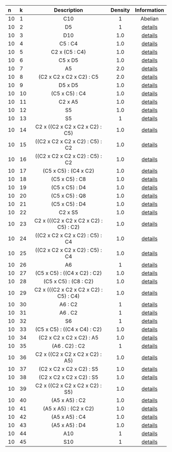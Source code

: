 |n|k|Description|Density|Information|
 |:---|:---|:-----:|:-------:|:----------:|
|10|1|C10|1|Abelian|
|10|2|D5|1|[details](TransitiveGroup(10,2).txt)|
|10|3|D10|1.0|[details](TransitiveGroup(10,3).txt)|
|10|4|C5 : C4|1.0|[details](TransitiveGroup(10,4).txt)|
|10|5|C2 x (C5 : C4)|1.0|[details](TransitiveGroup(10,5).txt)|
|10|6|C5 x D5|1.0|[details](TransitiveGroup(10,6).txt)|
|10|7|A5|2.0|[details](TransitiveGroup(10,7).txt)|
|10|8|(C2 x C2 x C2 x C2) : C5|2.0|[details](TransitiveGroup(10,8).txt)|
|10|9|D5 x D5|1.0|[details](TransitiveGroup(10,9).txt)|
|10|10|(C5 x C5) : C4|1.0|[details](TransitiveGroup(10,10).txt)|
|10|11|C2 x A5|1.0|[details](TransitiveGroup(10,11).txt)|
|10|12|S5|1.0|[details](TransitiveGroup(10,12).txt)|
|10|13|S5|1|[details](TransitiveGroup(10,13).txt)|
|10|14|C2 x ((C2 x C2 x C2 x C2) : C5)|1.0|[details](TransitiveGroup(10,14).txt)|
|10|15|((C2 x C2 x C2 x C2) : C5) : C2|1.0|[details](TransitiveGroup(10,15).txt)|
|10|16|((C2 x C2 x C2 x C2) : C5) : C2|1.0|[details](TransitiveGroup(10,16).txt)|
|10|17|(C5 x C5) : (C4 x C2)|1.0|[details](TransitiveGroup(10,17).txt)|
|10|18|(C5 x C5) : C8|1.0|[details](TransitiveGroup(10,18).txt)|
|10|19|(C5 x C5) : D4|1.0|[details](TransitiveGroup(10,19).txt)|
|10|20|(C5 x C5) : Q8|1.0|[details](TransitiveGroup(10,20).txt)|
|10|21|(C5 x C5) : D4|1.0|[details](TransitiveGroup(10,21).txt)|
|10|22|C2 x S5|1.0|[details](TransitiveGroup(10,22).txt)|
|10|23|C2 x (((C2 x C2 x C2 x C2) : C5) : C2)|1.0|[details](TransitiveGroup(10,23).txt)|
|10|24|((C2 x C2 x C2 x C2) : C5) : C4|1.0|[details](TransitiveGroup(10,24).txt)|
|10|25|((C2 x C2 x C2 x C2) : C5) : C4|1.0|[details](TransitiveGroup(10,25).txt)|
|10|26|A6|1|[details](TransitiveGroup(10,26).txt)|
|10|27|(C5 x C5) : ((C4 x C2) : C2)|1.0|[details](TransitiveGroup(10,27).txt)|
|10|28|(C5 x C5) : (C8 : C2)|1.0|[details](TransitiveGroup(10,28).txt)|
|10|29|C2 x (((C2 x C2 x C2 x C2) : C5) : C4)|1.0|[details](TransitiveGroup(10,29).txt)|
|10|30|A6 : C2|1|[details](TransitiveGroup(10,30).txt)|
|10|31|A6 . C2|1|[details](TransitiveGroup(10,31).txt)|
|10|32|S6|1|[details](TransitiveGroup(10,32).txt)|
|10|33|(C5 x C5) : ((C4 x C4) : C2)|1.0|[details](TransitiveGroup(10,33).txt)|
|10|34|(C2 x C2 x C2 x C2) : A5|1.0|[details](TransitiveGroup(10,34).txt)|
|10|35|(A6 . C2) : C2|1|[details](TransitiveGroup(10,35).txt)|
|10|36|C2 x ((C2 x C2 x C2 x C2) : A5)|1.0|[details](TransitiveGroup(10,36).txt)|
|10|37|(C2 x C2 x C2 x C2) : S5|1.0|[details](TransitiveGroup(10,37).txt)|
|10|38|(C2 x C2 x C2 x C2) : S5|1.0|[details](TransitiveGroup(10,38).txt)|
|10|39|C2 x ((C2 x C2 x C2 x C2) : S5)|1.0|[details](TransitiveGroup(10,39).txt)|
|10|40|(A5 x A5) : C2|1.0|[details](TransitiveGroup(10,40).txt)|
|10|41|(A5 x A5) : (C2 x C2)|1.0|[details](TransitiveGroup(10,41).txt)|
|10|42|(A5 x A5) : C4|1.0|[details](TransitiveGroup(10,42).txt)|
|10|43|(A5 x A5) : D4|1.0|[details](TransitiveGroup(10,43).txt)|
|10|44|A10|1|[details](TransitiveGroup(10,44).txt)|
|10|45|S10|1|[details](TransitiveGroup(10,45).txt)|

